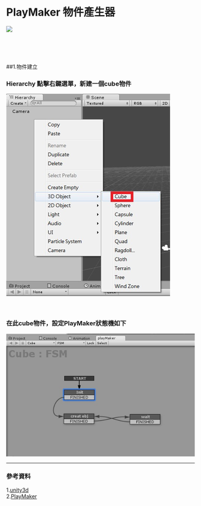 # PlayMaker 物件產生器

![](https://raw.githubusercontent.com/tw-hkt/Unity/master/img/000031.png)

</br>
</br>
</br>

##1.物件建立
### Hierarchy 點擊右鍵選單，新建一個cube物件
![](https://raw.githubusercontent.com/tw-hkt/Unity/master/img/000029.jpg)
</br>
</br>
</br>
### 在此cube物件，設定PlayMaker狀態機如下
![](https://raw.githubusercontent.com/tw-hkt/Unity/master/img/000030.jpg)





* * *
### 參考資料
1.[unity3d](http://unity3d.com/)
<br>
2.[PlayMaker](http://www.hutonggames.com/)
<br>